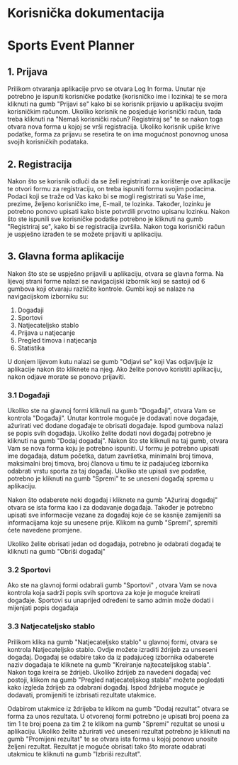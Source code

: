# Korisnička dokumentacija
# Sports Event Planner
## 1. Prijava
Prilikom otvaranja aplikacije prvo se otvara Log In forma. Unutar nje potrebno je ispuniti korisničke podatke (korisničko ime i lozinka) te se mora kliknuti na gumb "Prijavi se" kako bi se korisnik prijavio u aplikaciju svojim korisničkim računom. Ukoliko korisnik ne posjeduje korisnički račun, tada treba kliknuti na "Nemaš korisnički račun? Registriraj se" te se nakon toga otvara nova forma u kojoj se vrši registracija. Ukoliko korisnik upiše krive podatke, forma za prijavu se resetira te on ima mogućnost ponovnog unosa svojih korisničkih podataka.

## 2. Registracija
Nakon što se korisnik odluči da se želi registrirati za korištenje ove aplikacije te otvori formu za registraciju, on treba ispuniti formu svojim podacima. Podaci koji se traže od Vas kako bi se mogli registrirati su Vaše ime, prezime, željeno korisničko ime, E-mail, te lozinka. Također, lozinku je potrebno ponovo upisati kako biste potvrdili prvotno upisanu lozinku. Nakon što ste ispunili sve korisničke podatke potrebno je kliknuti na gumb "Registriraj se", kako bi se registracija izvršila. Nakon toga korisnički račun je uspješno izrađen te se možete prijaviti u aplikaciju.

## 3. Glavna forma aplikacije

Nakon što ste se uspješno prijavili u aplikaciju, otvara se glavna forma. Na lijevoj strani forme nalazi se navigacijski izbornik koji se sastoji od 6 gumbova koji otvaraju različite kontrole. Gumbi koji se nalaze na navigacijskom izborniku su:
1. Događaji
1. Sportovi
1. Natjecateljsko stablo
1. Prijava u natjecanje
1. Pregled timova i natjecanja
1. Statistika

U donjem lijevom kutu nalazi se gumb "Odjavi se" koji Vas odjavljuje iz aplikacije nakon što kliknete na njeg. Ako želite ponovo koristiti aplikaciju, nakon odjave morate se ponovo prijaviti.

### 3.1 Događaji

Ukoliko ste na glavnoj formi kliknuli na gumb "Događaji", otvara Vam se kontrola "Događaji". Unutar kontrole moguće je dodavati nove događaje, ažurirati već dodane događaje te obrisati događaje. Ispod gumbova nalazi se popis svih događaja.  Ukoliko želite dodati novi događaj potrebno je kliknuti na gumb "Dodaj događaj". Nakon što ste kliknuli na taj gumb, otvara Vam se nova forma koju je potrebno ispuniti. U formu je potrebno upisati ime događaja, datum početka, datum završetka, minimalni broj timova, maksimalni broj timova, broj članova u timu te iz padajućeg izbornika odabrati vrstu sporta za taj događaj. Ukoliko ste upisali sve podatke, potrebno je kliknuti na gumb "Spremi" te se uneseni događaj sprema u aplikaciju. 

Nakon što odaberete neki događaj i kliknete na gumb "Ažuriraj događaj" otvara se ista forma kao i za dodavanje događaja. Također je potrebno upisati sve informacije vezane za događaj koje će se kasnije zamijeniti sa informacijama koje su unesene prije. Klikom na gumb "Spremi", spremiti ćete navedene promjene. 

Ukoliko želite obrisati jedan od događaja, potrebno je odabrati događaj te kliknuti na gumb "Obriši događaj"

### 3.2 Sportovi

Ako ste na glavnoj formi odabrali gumb "Sportovi" , otvara Vam se nova kontrola koja sadrži popis svih sportova za koje je moguće kreirati događaje. Sportovi su unaprijed određeni te samo admin može dodati i mijenjati popis događaja

### 3.3 Natjecateljsko stablo

Prilikom klika na gumb "Natjecateljsko stablo" u glavnoj formi, otvara se kontrola Natjecateljsko stablo. Ovdje možete izraditi ždrijeb za unseseni događaj. Događaj se odabire tako da iz padajućeg izbornika odaberete naziv događaja te kliknete na gumb "Kreiranje najtecateljskog stabla". Nakon toga kreira se ždrijeb. Ukoliko ždrijeb za navedeni događaj već postoji, klikom na gumb "Pregled natjecateljskog stabla" možete pogledati kako izgleda ždrijeb za odabrani događaj. Ispod ždrijeba moguće je dodavati, promijeniti te izbrisati rezultate utakmice.

 Odabirom utakmice iz ždrijeba te klikom na gumb "Dodaj rezultat" otvara se forma za unos rezultata. U otvorenoj formi potrebno je upisati broj poena za tim 1 te broj poena za tim 2 te klikom na gumb "Spremi" rezultat se unosi u aplikaciju. Ukoliko želite ažurirati već uneseni rezultat potrebno je kliknuti na gumb "Promijeni rezultat" te se otvara ista forma u kojoj ponovo unosite željeni rezultat. Rezultat je moguće obrisati tako što morate odabrati utakmicu te kliknuti na gumb "Izbriši rezultat".